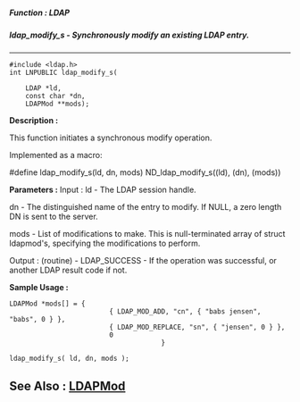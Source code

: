##### Function : LDAP
##### ldap_modify_s - Synchronously modify an existing LDAP entry.
---
```
#include <ldap.h>
int LNPUBLIC ldap_modify_s(

	LDAP *ld,
	const char *dn,
	LDAPMod **mods);
```
**Description :**

This function initiates a synchronous modify operation.

Implemented as a macro:

#define ldap_modify_s(ld, dn, mods)  ND_ldap_modify_s((ld), (dn), (mods))

**Parameters :**
Input :
ld  -  The LDAP session handle.

dn  -  The distinguished name of the entry to modify.  If NULL, a zero length DN is sent to the server.

mods  -  List of modifications to make.  This is null-terminated array of struct ldapmod's, specifying the modifications to perform.

Output :
(routine)  -  LDAP_SUCCESS  - If the operation was successful, or another LDAP result code if not.



**Sample Usage :**
```
LDAPMod *mods[] = { 
                         { LDAP_MOD_ADD, "cn", { "babs jensen", "babs", 0 } },
                         { LDAP_MOD_REPLACE, "sn", { "jensen", 0 } },
                         0
                                      }

ldap_modify_s( ld, dn, mods );
```
**See Also :**
[LDAPMod](/domino-c-api-docs/reference/Data/LDAPMod)
---
